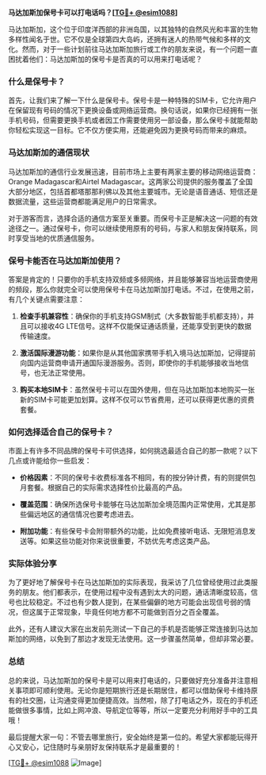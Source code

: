 **马达加斯加保号卡可以打电话吗？[[TG💪+ @esim1088](https://t.me/s/esim1088)]**

马达加斯加，这个位于印度洋西部的非洲岛国，以其独特的自然风光和丰富的生物多样性闻名于世。它不仅是全球第四大岛屿，还拥有迷人的热带气候和多样的文化。然而，对于一些计划前往马达加斯加旅行或工作的朋友来说，有一个问题一直困扰着他们：马达加斯加的保号卡是否真的可以用来打电话呢？

### 什么是保号卡？

首先，让我们来了解一下什么是保号卡。保号卡是一种特殊的SIM卡，它允许用户在保留现有号码的情况下更换设备或网络运营商。换句话说，如果你已经拥有一张手机号码，但需要更换手机或者因工作需要使用另一部设备，那么保号卡就能帮助你轻松实现这一目标。它不仅方便实用，还能避免因为更换号码而带来的麻烦。

### 马达加斯加的通信现状

马达加斯加的通信行业发展迅速，目前市场上主要有两家主要的移动网络运营商：Orange Madagascar和Airtel Madagascar。这两家公司提供的服务覆盖了全国大部分地区，包括首都塔那那利佛以及其他主要城市。无论是语音通话、短信还是数据流量，这些运营商都能满足用户的日常需求。

对于游客而言，选择合适的通信方案至关重要。而保号卡正是解决这一问题的有效途径之一。通过保号卡，你可以继续使用原有的号码，与家人和朋友保持联系，同时享受当地的优质通信服务。

### 保号卡能否在马达加斯加使用？

答案是肯定的！只要你的手机支持双频或多频网络，并且能够兼容当地运营商使用的频段，那么你就完全可以使用保号卡在马达加斯加打电话。不过，在使用之前，有几个关键点需要注意：

1. **检查手机兼容性**：确保你的手机支持GSM制式（大多数智能手机都支持），并且可以接收4G LTE信号。这样不仅能保证通话质量，还能享受到更快的数据传输速度。
   
2. **激活国际漫游功能**：如果你是从其他国家携带手机入境马达加斯加，记得提前向国内运营商申请开通国际漫游服务。否则，即使你的手机能够接收当地信号，也无法正常使用。

3. **购买本地SIM卡**：虽然保号卡可以在国外使用，但在马达加斯加本地购买一张新的SIM卡可能更加划算。这样不仅可以节省费用，还可以获得更优惠的资费套餐。

### 如何选择适合自己的保号卡？

市面上有许多不同品牌的保号卡可供选择，如何挑选最适合自己的那一款呢？以下几点或许能给你一些启发：

- **价格因素**：不同的保号卡收费标准各不相同，有的按分钟计费，有的则提供包月套餐。根据自己的实际需求选择性价比最高的产品。
  
- **覆盖范围**：确保所选保号卡能够在马达加斯加全境范围内正常使用，尤其是那些偏远地区的通信情况也要考虑进去。

- **附加功能**：有些保号卡会附带额外的功能，比如免费接听电话、无限短消息发送等。如果这些功能对你来说很重要，不妨优先考虑这类产品。

### 实际体验分享

为了更好地了解保号卡在马达加斯加的实际表现，我采访了几位曾经使用过此类服务的朋友。他们都表示，在使用过程中没有遇到太大的问题，通话清晰度较高，信号也比较稳定。不过也有少数人提到，在某些偏僻的地方可能会出现信号弱的情况，但这属于正常现象，毕竟任何地方都不可能做到百分之百全覆盖。

此外，还有人建议大家在出发前先测试一下自己的手机是否能够正常连接到马达加斯加的网络，以免到了那边才发现无法使用。这一步骤虽然简单，但却非常必要。

### 总结

总的来说，马达加斯加的保号卡是可以用来打电话的，只要做好充分准备并注意相关事项即可顺利使用。无论你是短期旅行还是长期居住，都可以借助保号卡维持原有的社交圈，让沟通变得更加便捷高效。当然啦，除了打电话之外，现在的手机还能做很多事情，比如上网冲浪、导航定位等等，所以一定要充分利用好手中的工具哦！

最后提醒大家一句：不管去哪里旅行，安全始终是第一位的。希望大家都能玩得开心又安心，记住随时与亲朋好友保持联系才是最重要的！

[[TG💪+ @esim1088](https://t.me/s/esim1088) ![Image](https://i.postimg.cc/4NQfJmqS/Snipaste-2025-05-13-00-14-12.png)]